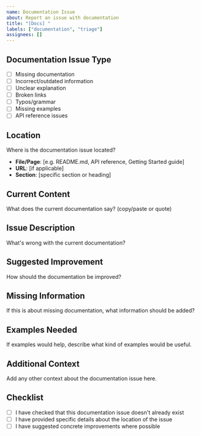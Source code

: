 ```yaml
---
name: Documentation Issue
about: Report an issue with documentation
title: "[Docs] "
labels: ["documentation", "triage"]
assignees: []
---
```


## Documentation Issue Type

- [ ] Missing documentation
- [ ] Incorrect/outdated information
- [ ] Unclear explanation
- [ ] Broken links
- [ ] Typos/grammar
- [ ] Missing examples
- [ ] API reference issues

## Location

Where is the documentation issue located?

- **File/Page**: [e.g. README.md, API reference, Getting Started guide]
- **URL**: [if applicable]
- **Section**: [specific section or heading]

## Current Content

What does the current documentation say? (copy/paste or quote)

## Issue Description

What's wrong with the current documentation?

## Suggested Improvement

How should the documentation be improved?

## Missing Information

If this is about missing documentation, what information should be added?

## Examples Needed

If examples would help, describe what kind of examples would be useful.

## Additional Context

Add any other context about the documentation issue here.

## Checklist

- [ ] I have checked that this documentation issue doesn't already exist
- [ ] I have provided specific details about the location of the issue
- [ ] I have suggested concrete improvements where possible
